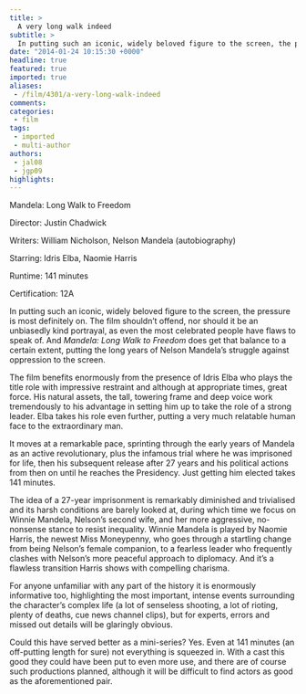```yaml
---
title: >
  A very long walk indeed
subtitle: >
  In putting such an iconic, widely beloved figure to the screen, the pressure is most definitely on. The film shouldn’t offend, nor should it be an unbiasedly kind portrayal, as even the most celebrated people have flaws to speak of.
date: "2014-01-24 10:15:30 +0000"
headline: true
featured: true
imported: true
aliases:
 - /film/4301/a-very-long-walk-indeed
comments:
categories:
 - film
tags:
 - imported
 - multi-author
authors:
 - jal08
 - jgp09
highlights:
---
```


Mandela: Long Walk to Freedom

Director: Justin Chadwick

Writers: William Nicholson, Nelson Mandela (autobiography)

Starring: Idris Elba, Naomie Harris

Runtime: 141 minutes

Certification: 12A

In putting such an iconic, widely beloved figure to the screen, the pressure is most definitely on. The film shouldn’t offend, nor should it be an unbiasedly kind portrayal, as even the most celebrated people have flaws to speak of. And _Mandela: Long Walk to Freedom_ does get that balance to a certain extent, putting the long years of Nelson Mandela’s struggle against oppression to the screen.

The film benefits enormously from the presence of Idris Elba who plays the title role with impressive restraint and although at appropriate times, great force. His natural assets, the tall, towering frame and deep voice work tremendously to his advantage in setting him up to take the role of a strong leader. Elba takes his role even further, putting a very much relatable human face to the extraordinary man.

It moves at a remarkable pace, sprinting through the early years of Mandela as an active revolutionary, plus the infamous trial where he was imprisoned for life, then his subsequent release after 27 years and his political actions from then on until he reaches the Presidency. Just getting him elected takes 141 minutes.

The idea of a 27-year imprisonment is remarkably diminished and trivialised and its harsh conditions are barely looked at, during which time we focus on Winnie Mandela, Nelson’s second wife, and her more aggressive, no-nonsense stance to resist inequality. Winnie Mandela is played by Naomie Harris, the newest Miss Moneypenny, who goes through a startling change from being Nelson’s female companion, to a fearless leader who frequently clashes with Nelson’s more peaceful approach to diplomacy. And it’s a flawless transition Harris shows with compelling charisma.

For anyone unfamiliar with any part of the history it is enormously informative too, highlighting the most important, intense events surrounding the character’s complex life (a lot of senseless shooting, a lot of rioting, plenty of deaths, cue news channel clips), but for experts, errors and missed out details will be glaringly obvious.

Could this have served better as a mini-series? Yes. Even at 141 minutes (an off-putting length for sure) not everything is squeezed in. With a cast this good they could have been put to even more use, and there are of course such productions planned, although it will be difficult to find actors as good as the aforementioned pair.
